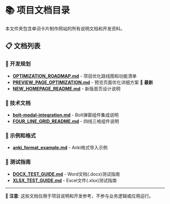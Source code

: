 # 📚 项目文档目录

本文件夹包含单词卡片制作网站的所有说明文档和开发资料。

## 📋 文档列表

### 🚀 开发规划
- **[OPTIMIZATION_ROADMAP.md](./OPTIMIZATION_ROADMAP.md)** - 项目优化路线图和功能清单
- **[PREVIEW_PAGE_OPTIMIZATION.md](./PREVIEW_PAGE_OPTIMIZATION.md)** - 预览页面优化详细方案 🎯 **最新**
- **[NEW_HOMEPAGE_README.md](./NEW_HOMEPAGE_README.md)** - 新版首页设计说明

### 🔧 技术文档  
- **[bolt-modal-integration.md](./bolt-modal-integration.md)** - Bolt弹窗组件集成说明
- **[FOUR_LINE_GRID_README.md](./FOUR_LINE_GRID_README.md)** - 四线三格组件说明

### 📖 示例和格式
- **[anki_format_example.md](./anki_format_example.md)** - Anki格式导入示例

### 🧪 测试指南
- **[DOCX_TEST_GUIDE.md](./DOCX_TEST_GUIDE.md)** - Word文档(.docx)测试指南
- **[XLSX_TEST_GUIDE.md](./XLSX_TEST_GUIDE.md)** - Excel文件(.xlsx)测试指南

---

**📌 注意**: 这些文档仅用于项目说明和开发参考，不参与业务逻辑或应用运行。 